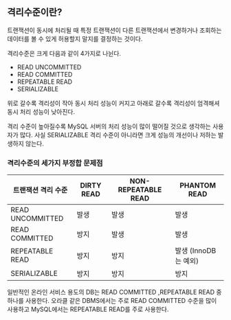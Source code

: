## 격리수준이란?
트랜잭션이 동시에 처리될 때 특정 트랜잭션이 다른 트랜잭션에서 변경하거나 조회하는 데이터를 볼 수 있게 허용할지 말지를 결정하는 것이다.

격리수준은 크게 다음과 같이 4가지로 나뉜다.
- READ UNCOMMITTED
- READ COMMITTED
- REPEATABLE READ
- SERIALIZABLE

위로 갈수록 격리성이 작아 동시 처리 성능이 커지고
아래로 갈수록 격리성이 엄격해셔 동시 처리 성능이 낮아진다.

격리 수준이 높아질수록 MySQL 서버의 처리 성능이 많이 떨어질 것으로 생각하는 사용자가 많다. 사실 SERIALIZABLE 격리 수준이 아니라면 크게 성능의 개선이나 저하는 발생하지 않는다.

### 격리수준의 세가지 부정합 문제점
트랜잭션 격리 수준    | DIRTY READ  | NON-REPEATABLE READ | PHANTOM READ
---------------------|-------------|---------------------|-------------
READ UNCOMMITTED     | 발생        | 발생                | 발생
READ COMMITTED       | 방지        | 발생                | 발생
REPEATABLE READ      | 방지        | 방지                | 발생 (InnoDB는 예외)
SERIALIZABLE         | 방지        | 방지                | 방지

일반적인 온라인 서비스 용도의 DB는 READ COMMITTED ,REPEATABLE READ 중 하나를 사용한다. 
오라클 같은 DBMS에서는 주로 READ COMMITTED 수준을 많이 사용하고
MySQL에서는 REPEATABLE READ를 주로 사용한다.